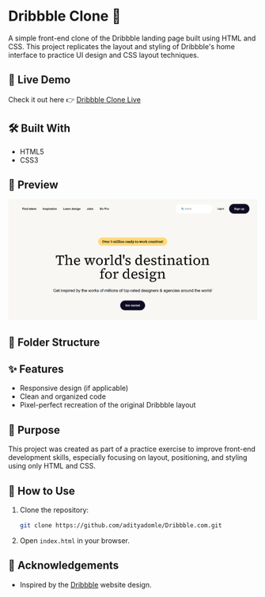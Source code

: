 # Dribbble Clone 🎨

A simple front-end clone of the Dribbble landing page built using HTML and CSS. This project replicates the layout and styling of Dribbble's home interface to practice UI design and CSS layout techniques.

## 🚀 Live Demo

Check it out here 👉 [Dribbble Clone Live](https://adityadomle.github.io/Dribbble.com/)

## 🛠️ Built With

- HTML5  
- CSS3

## 📸 Preview

![Screenshot of the Dribbble Clone](Preview.png) 

## 📂 Folder Structure


## ✨ Features

- Responsive design (if applicable)  
- Clean and organized code  
- Pixel-perfect recreation of the original Dribbble layout

## 🎯 Purpose

This project was created as part of a practice exercise to improve front-end development skills, especially focusing on layout, positioning, and styling using only HTML and CSS.

## 📌 How to Use

1. Clone the repository:
   ```bash
   git clone https://github.com/adityadomle/Dribbble.com.git
   ```
2. Open `index.html` in your browser.

## 🙌 Acknowledgements

- Inspired by the [Dribbble](https://dribbble.com/) website design.
